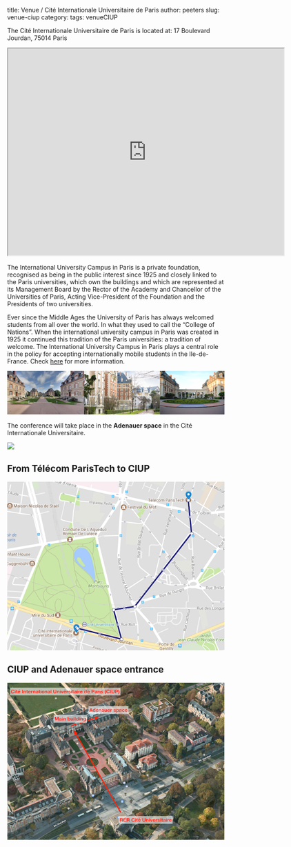 title: Venue / Cité Internationale Universitaire de Paris
author: peeters
slug: venue-ciup
category:
tags: venueCIUP

The Cité Internationale Universitaire de Paris is located at: 17 Boulevard Jourdan, 75014 Paris

<iframe src="https://www.google.com/maps/d/embed?mid=1Y65x7zX0p63slcYuT5P0FAROK5WsK6l5" width="640" height="480"></iframe>

The International University Campus in Paris is a private foundation, recognised as being in the public interest since 1925 and closely linked to the Paris universities, which own the buildings and  which are represented at its Management Board by the Rector of the Academy and Chancellor of the Universities of Paris, Acting Vice-President of the Foundation and the Presidents of two universities.

Ever since the Middle Ages the University of Paris has always welcomed students from all over the world. In what they used to call the “College of Nations”. When the international university campus in Paris was created in 1925 it continued this tradition of the Paris universities: a tradition of welcome. The International University Campus in Paris plays a central role in the policy for accepting internationally mobile students in the Ile-de-France. Check [here](http://www.ciup.fr/en/) for more information.

<img src="../images/venue/citeu.png"></TD>

The conference will take place in the **Adenauer space** in the Cité Internationale Universitaire.

<img src="../images/venue/adenauer.png"></TD>

## From Télécom ParisTech to CIUP

<img src="../images/venue2/TPT_citeU.png"></TD>

## CIUP and Adenauer space entrance

<img src="../images/venue2/CIUP.png">
